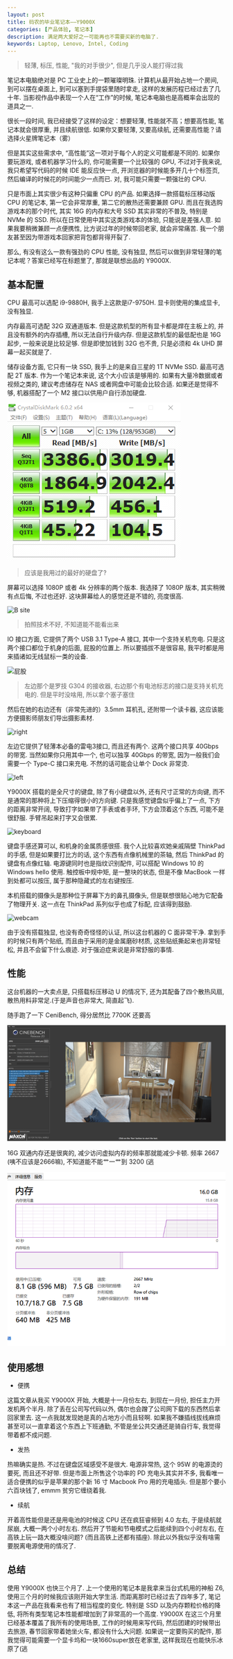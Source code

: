 ```yaml
---
layout: post
title: 码农的毕业笔记本——Y9000X
categories: [产品体验, 笔记本]
description: 满足两大爱好之一可能再也不需要买新的电脑了.
keywords: Laptop, Lenovo, Intel, Coding
---
```


> 轻薄, 标压, 性能, "我的对手很少", 但是几乎没人能打得过我

笔记本电脑绝对是 PC 工业史上的一颗璀璨明珠. 计算机从最开始占地一个房间, 到可以摆在桌面上, 到可以塞到手提袋里随时拿走, 这样的发展历程已经过去了几十年. 当影视作品中表现一个人在“工作”的时候, 笔记本电脑也是高概率会出现的道具之一.

很长一段时间, 我已经接受了这样的设定：想要轻薄, 性能就不高；想要高性能, 笔记本就会很厚重, 并且续航很低. 如果你又要轻薄, 又要高续航, 还需要高性能？请选择火星牌笔记本（雾）

但是其实这些需求中, “高性能”这一项对于每个人的定义可能都是不同的. 如果你要玩游戏, 或者机器学习什么的, 你可能需要一个比较强的 GPU, 不过对于我来说, 我只希望写代码的时候 IDE 能反应快一点, 开浏览器的时候能多开几十个标签页, 然后编译的时候花的时间能少一点而已. 对, 我可能只需要一颗强壮的 CPU.

只是市面上其实很少有这种只偏重 CPU 的产品. 如果选择一款搭载标压移动版 CPU 的笔记本, 第一它会非常厚重, 第二它的散热还需要兼顾 GPU. 而且在我选购游戏本的那个时代, 其实 16G 的内存和大号 SSD 其实非常的不普及, 特别是 NVMe 的 SSD. 所以在日常使用中其实这类游戏本的体验, 只能说是差强人意. 如果我要稍微兼顾一点便携性, 比方说过年的时候带回老家, 就会非常痛苦. 我一个朋友甚至因为带游戏本回家把背包都背得开裂了.

那么, 有没有这么一款有强劲的 CPU 性能, 没有独显, 然后可以做到非常轻薄的笔记本呢？答案已经写在标题里了, 那就是联想出品的 Y9000X.

## 基本配置

CPU 最高可以选配 i9-9880H, 我手上这款是i7-9750H. 显卡则使用的集成显卡, 没有独显.

内存最高可选配 32G 双通道版本. 但是这款机型的所有显卡都是焊在主板上的, 并且没有额外的内存插槽, 所以无法自行升级内存. 但是这款机型的最低配也是 16G 起步, 一般来说是比较足够. 但是即使加钱到 32G 也不贵, 只是必须和 4k UHD 屏幕一起买就是了.

储存设备方面, 它只有一块 SSD, 我手上的是来自三星的 1T NVMe SSD. 最高可选配 2T 版本. 作为一个笔记本来说, 这个大小应该是够用的. 如果有大量冷数据或者视频之类的, 建议考虑储存在 NAS 或者网盘中可能会比较合适. 如果还是觉得不够, 机器搭配了一个 M2 接口以供用户自行添加硬盘.

![CrystalDiskMark](/images/blog/2019-11-12-00-50-41.png)
> 应该是我用过的最好的硬盘了?

屏幕可以选择 1080P 或者 4k 分辨率的两个版本. 我选择了 1080P 版本, 其实稍微有点后悔, 不过也还好. 这块屏幕给人的感觉还是不错的, 亮度很高.

![B site](/images/blog/2020-01-24-00-44-32.png)
> 拍照技术不好, 不知道能不能看出来

IO 接口方面, 它提供了两个 USB 3.1 Type-A 接口, 其中一个支持关机充电. 只是这两个接口都位于机身的后面, 屁股的位置上. 所以要插拔不是很容易, 我平时都是用来插诸如无线鼠标一类的设备.

![屁股](/images/blog/2020-01-24-12-16-50.png)
> 左边那个是罗技 G304 的接收器, 右边那个有电池标志的接口是支持关机充电的.
> 但是平时没啥用, 所以拿个塞子塞住

然后在她的右边还有（非常先进的）3.5mm 耳机孔, 还附带一个读卡器, 这应该能方便摄影师朋友们导出摄影素材.

![right](/images/blog/2020-01-24-12-22-15.png)

左边它提供了轻薄本必备的雷电3接口, 而且还有两个. 这两个接口共享 40Gbps 的带宽. 当然如果你只用其中一个, 也可以独享 40Gbps 的带宽, 因为一般我们会需要一个 Type-C 接口来充电. 不然的话可能会让单个 Dock 非常烫.

![left](/images/blog/2020-01-24-12-23-26.png)

Y9000X 搭载的是全尺寸的键盘, 除了有小键盘以外, 还有尺寸正常的方向键, 而不是通常的那种将上下压缩得很小的方向键. 只是我感觉键盘似乎偏上了一点, 下方的距离非常开阔, 导致打字如果带了手表或者手环, 下方会顶着这个东西, 可能不是很舒服. 手臂吊起来打字又会很累.

![keyboard](/images/blog/2020-01-24-12-24-36.png)

键盘手感还算可以, 和机身的金属质感很搭. 我个人比较喜欢她亲戚隔壁 ThinkPad 的手感, 但是如果要打比方的话, 这个东西有点像机械里的茶轴, 然后 ThinkPad 的键盘有点像红轴. 电源键同时也是指纹识别配件, 可以搭配 Windows 10 的 Windows hello 使用. 触控板中规中矩, 是一整块的状态, 但是不像 MacBook 一样到处都可以按压, 属于那种隐藏式的左右键按压.

本机搭载的摄像头是那种位于屏幕下方的鼻孔摄像头, 但是联想很贴心地为它配备了物理开关. 这一点在 ThinkPad 系列似乎也成了标配, 应该得到鼓励.

![webcam](/images/blog/2020-01-24-12-26-32.png)

由于没有搭载独显, 也没有奇奇怪怪的认证, 所以这台机器的 C 面非常干净. 拿到手的时候只有两个贴纸, 而且由于采用的是金属磨砂材质, 这些贴纸撕起来也非常轻松, 并且不会留下什么痕迹. 对于强迫症来说是非常舒服的事情.

## 性能

这台机器的一大卖点是, 只搭载标压移动 U 的情况下, 还为其配备了四个散热风扇, 散热用料非常足.(于是声音也非常大, 简直起飞).

随手跑了一下 CeniBench, 得分居然比 7700K 还要高

![CeniBench](/images/blog/2019-11-12-00-49-16.png)

16G 双通内存还是很爽的, 减少访问虚拟内存的频率那就能减少卡顿. 频率 2667 (咦不应该是2666嘛), 不知道能不能艹一艹到 3200 (逃

![memory](/images/blog/2020-01-24-12-33-58.png)

## 使用感想

- 便携

这篇文章从我买 Y9000X 开始, 大概是十一月份左右, 到现在一月份, 担任主力开发机两个半月. 除了丢在公司写代码以外, 偶尔也会蹭了公司网下载的东西然后拿回家里去. 这一点我就发现她是真的占地方小而且轻啊. 如果我不嫌插线拔线麻烦甚至可以一直拿着这个东西上下班通勤, 不管是坐公共交通还是骑自行车, 我觉得带着都不成问题.

- 发热

热嘛确实是热. 不过在键盘区域感受不是很大. 电源非常热, 这个 95W 的电源烫的要死, 而且还不好带. 但是市面上所售这个功率的 PD 充电头其实并不多, 我看唯一适合便携的似乎是苹果的那个新 16 寸 Macbook Pro 用的充电插头. 但是那个要小六百块钱了, emmm 贫穷它缠绕着我.

- 续航

开着高性能但是还是用电池的时候这 CPU 还在疯狂睿频到 4.0 左右, 于是续航就尿崩, 大概一两个小时左右. 然后开了节能和节电模式之后能续到四个小时左右, 在高铁上玩一路大概没啥问题? (而且高铁上还都有插座). 除此以外我似乎没有啥需要脱离电源使用的情况了.

## 总结

使用 Y9000X 也快三个月了. 上一个使用的笔记本是我拿来当台式机用的神船 Z6, 使用三个月的时候我应该刚开始大学生活. 而距离那时已经过去了四年多了, 笔记本这一产品在我看来也有了相当程度的变化. 特别是 SSD 以及内存颗粒价格的降低, 将所有类型笔记本性能都增加到了非常高的一个高度. Y9000X 在这三个月里已经基本覆盖了我所有的使用场景, 工作的时候用来写代码, 然后团建的时候带出去旅游, 春节回家带着她坐火车, 都没有什么大问题. 如果说一定要购买的配件, 那我觉得可能需要一个显卡坞和一块1660super放在老家里, 这样我现在也能快乐冰原了(逃
